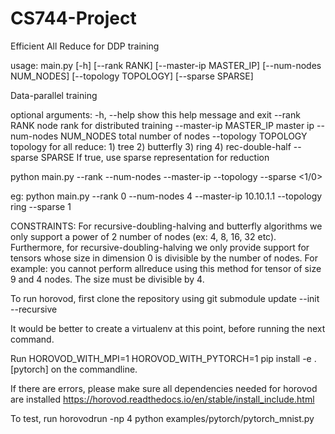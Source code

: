 # CS744-Project
Efficient All Reduce for DDP training

usage: main.py [-h] [--rank RANK] [--master-ip MASTER_IP]
               [--num-nodes NUM_NODES] [--topology TOPOLOGY] [--sparse SPARSE]

Data-parallel training

optional arguments:
  -h, --help            show this help message and exit
  --rank RANK           node rank for distributed training
  --master-ip MASTER_IP
                        master ip
  --num-nodes NUM_NODES
                        total number of nodes
  --topology TOPOLOGY   topology for all reduce: 1) tree 2) butterfly 3) ring
                        4) rec-double-half
  --sparse SPARSE       If true, use sparse representation for reduction

python main.py --rank <rank> --num-nodes <number of nodes involved> --master-ip <masterip> --topology <topology> --sparse <1/0>

eg:
python main.py --rank 0 --num-nodes 4 --master-ip 10.10.1.1 --topology ring --sparse 1


CONSTRAINTS:
For recursive-doubling-halving and butterfly algorithms we only support a power of 2 number of nodes (ex: 4, 8, 16, 32 etc).
Furthermore, for recursive-doubling-halving we only provide support for tensors whose size in dimension 0 is divisible by the number of nodes.
For example: you cannot perform allreduce using this method for tensor of size 9 and 4 nodes. The size must be divisible by 4.


To run horovod, first clone the repository using git submodule update --init --recursive 

It would be better to create a virtualenv at this point, before running the next command. 

Run HOROVOD_WITH_MPI=1 HOROVOD_WITH_PYTORCH=1 pip install -e .[pytorch] on the commandline.

If there are errors, please make sure all dependencies needed for horovod are installed https://horovod.readthedocs.io/en/stable/install_include.html  

To test, run horovodrun -np 4 python examples/pytorch/pytorch_mnist.py 


